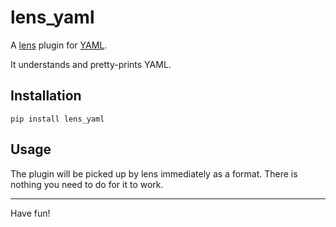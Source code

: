 # lens\_yaml

A [lens](https://github.com/port-zero/lens) plugin for [YAML](https://yaml.org/).

It understands and pretty-prints YAML.

## Installation

```
pip install lens_yaml
```

## Usage

The plugin will be picked up by lens immediately as a format.
There is nothing you need to do for it to work.

<hr/>

Have fun!
